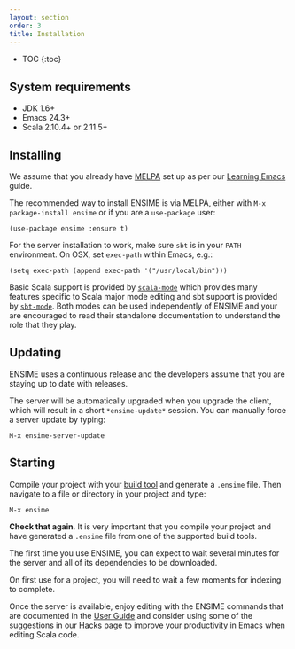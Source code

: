 ```yaml
---
layout: section
order: 3
title: Installation
---
```


- TOC
{:toc}


## System requirements

- JDK 1.6+
- Emacs 24.3+
- Scala 2.10.4+ or 2.11.5+


## Installing

We assume that you already have [MELPA](http://melpa.org) set up as per our [Learning Emacs](/editors/emacs/learning) guide.

The recommended way to install ENSIME is via MELPA, either with `M-x package-install ensime` or if you are a `use-package` user:

```elisp
(use-package ensime :ensure t)
```

For the server installation to work, make sure `sbt` is in your `PATH` environment. On OSX, set `exec-path` within Emacs, e.g.:

```elisp
(setq exec-path (append exec-path '("/usr/local/bin")))
```

Basic Scala support is provided by [`scala-mode`](/editors/emacs/scala-mode) which provides many features specific to Scala major mode editing and sbt support is provided by [`sbt-mode`](/editors/emacs/sbt-mode). Both modes can be used independently of ENSIME and your are encouraged to read their standalone documentation to understand the role that they play.


## Updating

ENSIME uses a continuous release and the developers assume that you are staying up to date with releases.

The server will be automatically upgraded when you upgrade the client, which will result in a short `*ensime-update*` session. You can manually force a server update by typing:

```
M-x ensime-server-update
```


## Starting

Compile your project with your [build tool](/build_tools) and generate a `.ensime` file. Then navigate to a file or directory in your project and type:

```
M-x ensime
```

**Check that again**. It is very important that you compile your project and have generated a `.ensime` file from one of the supported build tools.

The first time you use ENSIME, you can expect to wait several minutes for the server and all of its dependencies to be downloaded.

On first use for a project, you will need to wait a few moments for indexing to complete.

Once the server is available, enjoy editing with the ENSIME commands that are documented in the [User Guide](/editors/emacs/userguide) and consider using some of the suggestions in our [Hacks](/editors/emacs/hacks) page to improve your productivity in Emacs when editing Scala code.
